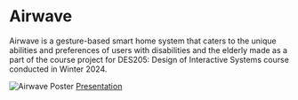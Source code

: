 # Airwave

Airwave is a gesture-based smart home system that caters to the unique abilities and preferences of users with disabilities and the elderly made as a part of the course project for DES205: Design of Interactive Systems course conducted in Winter 2024.

![Airwave Poster](poster.png)
[Presentation](https://drive.google.com/uc?export=download&id=1m7---9a5vpD0dbU5Acscxx16tDERc6HT)
